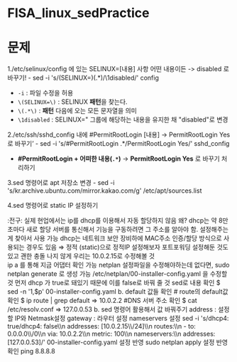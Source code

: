 # FISA_linux_sedPractice

# 문제
1./etc/selinux/config 에 있는 SELINUX=[내용] 사항 어떤 내용이든 -> disabled 로 바꾸기!
	- sed -i 's/\(SELINUX=\)\(.*\)/\1disabled/' config
 - `-i` : 파일 수정을 허용
- `\(SELINUX=\)` : SELINUX **패턴**을 찾는다.
- `\(.*\)` : **패턴** 다음에 오는 모든 문자열을 의미
- `\1disabled` : SELINUX=" 그룹에 해당하는 내용을 유지한 채 "disabled"로 변경

2./etc/ssh/sshd_config 내에 #PermitRootLogin [내용] → PermitRootLogin Yes 로 바꾸기’
	- sed -i 's/#PermitRootLogin .*/PermitRootLogin Yes/' sshd_config
 - **#PermitRootLogin + 어떠한 내용(`.*`)** → **PermitRootLogin Yes** 로 바꾸기 처리하기

3.sed 명령어로 apt 저장소 변경
	- sed -i 's/kr.archive.ubuntu.com/mirror.kakao.com/g' /etc/apt/sources.list 
 
4.sed 명령어로 static IP 설정하기
<aside> :전구: 실제 현업에서는 ip를 dhcp를 이용해서 자동 할당하지 않음
왜?
dhcp는 약 8만초마다 새로 할당
서버를 통신해서 기능을 구동하려면 그 주소를 알아야 함. 설정해주는게 찾아서 사용 가능
dhcp는 네트워크 보안 장비하에 MAC주소 인증/할당 방식으로 사용되는 경우도 있음
⇒ 정적 (static)으로 정적IP 설정해보자 포트포워딩 설정해둔 것도 있고 괜한 충돌 나지 않게 우리는 10.0.2.15로 수정해볼 것
</aside>
ip a 를 통해 지금 어댑터 확인 가능
netplan 설정파일을 수정해야하는데 없다면, sudo netplan generate 로 생성 가능
/etc/netplan/00-installer-config.yaml 을 수정할 것
먼저 dhcp 가 true로 돼있기 때문에 이를 false로 바꿔 줄 것
sed로 내용 확인
$ sed -n '1,$p' 00-installer-config.yaml
b. default 값들 확인
# route의 default값 확인
$ ip route | grep default
=> 10.0.2.2
#DNS 서버 주소 확인
$ cat /etc/resolv.conf
=> 127.0.0.53
b. sed 명령어 활용해서 값 바꿔주기
address : 설정할 IP와 Netmask설정
gateway : 라우터 설정
nameservers 설정
sed -i 's/dhcp4: true/dhcp4: false\\n      addresses: [10.0.2.15\\/24]\\n      routes:\\n        - to: 0.0.0.0\\/0\\n          via: 10.0.2.2\\n          metric: 100\\n      nameservers:\\n        addresses: [127.0.0.53]/' 00-installer-config.yaml
설정 반영
sudo netplan apply
설정 반영 확인
ping 8.8.8.8 
